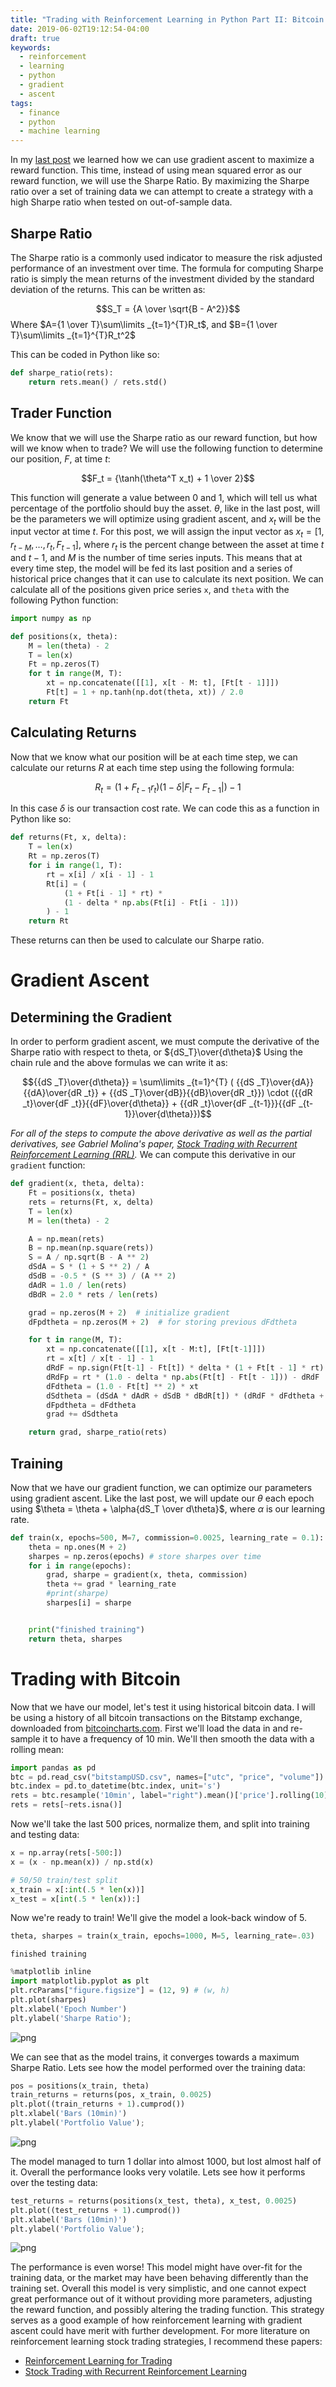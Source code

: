 ```yaml
---
title: "Trading with Reinforcement Learning in Python Part II: Bitcoin Strategy"
date: 2019-06-02T19:12:54-04:00
draft: true
keywords:
  - reinforcement
  - learning
  - python
  - gradient
  - ascent
tags:
  - finance
  - python
  - machine learning
---
```


In my [last post](/2019/05/trading-with-reinforcement-learning-in-python-part-i-gradient-ascent/) we learned how we can use gradient ascent to maximize a reward function. This time, instead of using mean squared error as our reward function, we will use the Sharpe Ratio. By maximizing the Sharpe ratio over a set of training data we can attempt to create a strategy with a high Sharpe ratio when tested on out-of-sample data.

## Sharpe Ratio

The Sharpe ratio is a commonly used indicator to measure the risk adjusted performance of an investment over time. The formula for computing Sharpe ratio is simply the mean returns of the investment divided by the standard deviation of the returns. This can be written as:

$$S_T = {A \over \sqrt{B - A^2}}$$
Where $A={1 \over T}\sum\limits _{t=1}^{T}R_t$, and $B={1 \over T}\sum\limits _{t=1}^{T}R_t^2$

This can be coded in Python like so:

```python
def sharpe_ratio(rets):
    return rets.mean() / rets.std()
```

## Trader Function

We know that we will use the Sharpe ratio as our reward function, but how will we know when to trade? We will use the following function to determine our position, $F$, at time $t$:

$$F_t = {\tanh(\theta^T x_t) + 1 \over 2}$$

This function will generate a value between 0 and 1, which will tell us what percentage of the portfolio should buy the asset. $\theta$, like in the last post, will be the parameters we will optimize using gradient ascent, and $x_t$ will be the input vector at time $t$. For this post, we will assign the input vector as $x_t = [1, r _{t - M}, \dots, r_t, F _{t - 1}]$, where $r_t$ is the percent change between the asset at time $t$ and $t - 1$, and $M$ is the number of time series inputs. This means that at every time step, the model will be fed its last position and a series of historical price changes that it can use to calculate its next position. We can calculate all of the positions given price series `x`, and `theta` with the following Python function:

```python
import numpy as np

def positions(x, theta):
    M = len(theta) - 2
    T = len(x)
    Ft = np.zeros(T)
    for t in range(M, T):
        xt = np.concatenate([[1], x[t - M: t], [Ft[t - 1]]])
        Ft[t] = 1 + np.tanh(np.dot(theta, xt)) / 2.0
    return Ft
```

## Calculating Returns

Now that we know what our position will be at each time step, we can calculate our returns $R$ at each time step using the following formula:

$$R_t = (1 + F _{t-1}r_t)(1 - \delta | F _t - F _{t - 1}|) - 1 $$

In this case $\delta$ is our transaction cost rate. We can code this as a function in Python like so:

```python
def returns(Ft, x, delta):
    T = len(x)
    Rt = np.zeros(T)
    for i in range(1, T):
        rt = x[i] / x[i - 1] - 1
        Rt[i] = (
            (1 + Ft[i - 1] * rt) *
            (1 - delta * np.abs(Ft[i] - Ft[i - 1]))
        ) - 1
    return Rt
```

These returns can then be used to calculate our Sharpe ratio.

# Gradient Ascent

## Determining the Gradient

In order to perform gradient ascent, we must compute the derivative of the Sharpe ratio with respect to theta, or ${dS_T}\over{d\theta}$ Using the chain rule and the above formulas we can write it as:

$${{dS _T}\over{d\theta}} = \sum\limits _{t=1}^{T} ( {{dS _T}\over{dA}}{{dA}\over{dR _t}} + {{dS _T}\over{dB}}{{dB}\over{dR _t}}) \cdot ({{dR _t}\over{dF _t}}{{dF}\over{d\theta}} + {{dR _t}\over{dF _{t-1}}}{{dF _{t-1}}\over{d\theta}})$$

_For all of the steps to compute the above derivative as well as the partial derivatives, see Gabriel Molina's paper, [Stock Trading with Recurrent Reinforcement Learning (RRL)](http://cs229.stanford.edu/proj2006/Molina-StockTradingWithRecurrentReinforcementLearning.pdf)._ We can compute this derivative in our `gradient` function:

```python
def gradient(x, theta, delta):
    Ft = positions(x, theta)
    rets = returns(Ft, x, delta)
    T = len(x)
    M = len(theta) - 2

    A = np.mean(rets)
    B = np.mean(np.square(rets))
    S = A / np.sqrt(B - A ** 2)
    dSdA = S * (1 + S ** 2) / A
    dSdB = -0.5 * (S ** 3) / (A ** 2)
    dAdR = 1.0 / len(rets)
    dBdR = 2.0 * rets / len(rets)

    grad = np.zeros(M + 2)  # initialize gradient
    dFpdtheta = np.zeros(M + 2)  # for storing previous dFdtheta

    for t in range(M, T):
        xt = np.concatenate([[1], x[t - M:t], [Ft[t-1]]])
        rt = x[t] / x[t - 1] - 1
        dRdF = np.sign(Ft[t-1] - Ft[t]) * delta * (1 + Ft[t - 1] * rt)
        dRdFp = rt * (1.0 - delta * np.abs(Ft[t] - Ft[t - 1])) - dRdF
        dFdtheta = (1.0 - Ft[t] ** 2) * xt
        dSdtheta = (dSdA * dAdR + dSdB * dBdR[t]) * (dRdF * dFdtheta + dRdFp * dFpdtheta)
        dFpdtheta = dFdtheta
        grad += dSdtheta

    return grad, sharpe_ratio(rets)
```

## Training

Now that we have our gradient function, we can optimize our parameters using gradient ascent. Like the last post, we will update our $\theta$ each epoch using $\theta = \theta + \alpha{dS_T \over d\theta}$, where $\alpha$ is our learning rate.

```python
def train(x, epochs=500, M=7, commission=0.0025, learning_rate = 0.1):
    theta = np.ones(M + 2)
    sharpes = np.zeros(epochs) # store sharpes over time
    for i in range(epochs):
        grad, sharpe = gradient(x, theta, commission)
        theta += grad * learning_rate
        #print(sharpe)
        sharpes[i] = sharpe


    print("finished training")
    return theta, sharpes
```

# Trading with Bitcoin

Now that we have our model, let's test it using historical bitcoin data. I will be using a history of all bitcoin transactions on the Bitstamp exchange, downloaded from [bitcoincharts.com](https://api.bitcoincharts.com/v1/csv/). First we'll load the data in and re-sample it to have a frequency of 10 min. We'll then smooth the data with a rolling mean:

```python
import pandas as pd
btc = pd.read_csv("bitstampUSD.csv", names=["utc", "price", "volume"]).set_index('utc')
btc.index = pd.to_datetime(btc.index, unit='s')
rets = btc.resample('10min', label="right").mean()['price'].rolling(10).mean()
rets = rets[~rets.isna()]

```

Now we'll take the last 500 prices, normalize them, and split into training and testing data:

```python
x = np.array(rets[-500:])
x = (x - np.mean(x)) / np.std(x)

# 50/50 train/test split
x_train = x[:int(.5 * len(x))]
x_test = x[int(.5 * len(x)):]
```

Now we're ready to train! We'll give the model a look-back window of 5.

```python
theta, sharpes = train(x_train, epochs=1000, M=5, learning_rate=.03)
```

    finished training

```python
%matplotlib inline
import matplotlib.pyplot as plt
plt.rcParams["figure.figsize"] = (12, 9) # (w, h)
plt.plot(sharpes)
plt.xlabel('Epoch Number')
plt.ylabel('Sharpe Ratio');
```

![png](output_34_0.png)

We can see that as the model trains, it converges towards a maximum Sharpe Ratio. Lets see how the model performed over the training data:

```python
pos = positions(x_train, theta)
train_returns = returns(pos, x_train, 0.0025)
plt.plot((train_returns + 1).cumprod())
plt.xlabel('Bars (10min)')
plt.ylabel('Portfolio Value');
```

![png](output_36_0.png)

The model managed to turn 1 dollar into almost 1000, but lost almost half of it. Overall the performance looks very volatile. Lets see how it performs over the testing data:

```python
test_returns = returns(positions(x_test, theta), x_test, 0.0025)
plt.plot((test_returns + 1).cumprod())
plt.xlabel('Bars (10min)')
plt.ylabel('Portfolio Value');
```

![png](output_38_0.png)

The performance is even worse! This model might have over-fit for the training data, or the market may have been behaving differently than the training set. Overall this model is very simplistic, and one cannot expect great performance out of it without providing more parameters, adjusting the reward function, and possibly altering the trading function. This strategy serves as a good example of how reinforcement learning with gradient ascent could have merit with further development. For more literature on reinforcement learning stock trading strategies, I recommend these papers:

- [Reinforcement Learning for Trading](http://papers.nips.cc/paper/1551-reinforcement-learning-for-trading.pdf)
- [Stock Trading with Recurrent Reinforcement Learning](http://cs229.stanford.edu/proj2006/Molina-StockTradingWithRecurrentReinforcementLearning.pdf)
